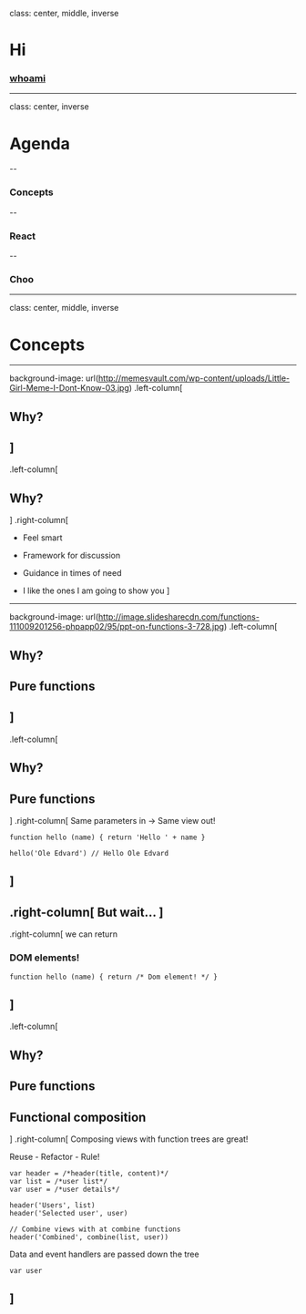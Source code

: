 class: center, middle, inverse
# Hi
### [whoami](http://reminyborg.com/Whoami/)
---
class: center, inverse
# Agenda
--

### Concepts
--

### React
--

### Choo
---
class: center, middle, inverse
# Concepts
---
background-image: url(http://memesvault.com/wp-content/uploads/Little-Girl-Meme-I-Dont-Know-03.jpg)
.left-column[
## Why?
]
---
.left-column[
## Why?
]
.right-column[
- Feel smart

- Framework for discussion

- Guidance in times of need

- I like the ones I am going to show you
]
---
background-image: url(http://image.slidesharecdn.com/functions-111009201256-phpapp02/95/ppt-on-functions-3-728.jpg)
.left-column[
## Why?

## Pure functions
]
---
.left-column[
## Why?

## Pure functions
]
.right-column[
Same parameters in -> Same view out!

```
function hello (name) { return 'Hello ' + name }

hello('Ole Edvard') // Hello Ole Edvard
```
]
--
.right-column[
But wait...
]
--
.right-column[
we can return
### DOM elements!

```
function hello (name) { return /* Dom element! */ }
```
]
---
.left-column[
## Why?

## Pure functions

## Functional composition
]
.right-column[
Composing views with function trees are great!

Reuse - Refactor - Rule!

```
var header = /*header(title, content)*/
var list = /*user list*/
var user = /*user details*/

header('Users', list)
header('Selected user', user)

// Combine views with at combine functions
header('Combined', combine(list, user))
```

Data and event handlers are passed down the tree

```
var user
```
]
---

